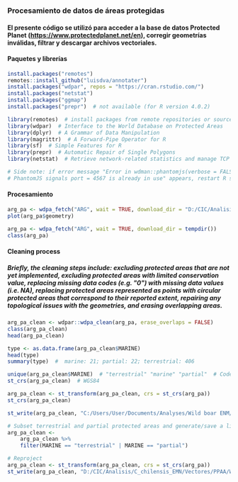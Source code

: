 ### Procesamiento de datos de áreas protegidas

#### El presente código se utilizó para acceder a la base de datos Protected Planet (https://www.protectedplanet.net/en), corregir geometrías inválidas, filtrar y descargar archivos vectoriales.

#### Paquetes y librerías 

```r
install.packages("remotes")
remotes::install_github("luisdva/annotater")
install.packages("wdpar", repos = "https://cran.rstudio.com/")
install.packages("netstat")  
install.packages("ggmap")
install.packages("prepr")  # not available (for R version 4.0.2)

library(remotes)  # install packages from remote repositories or sources beyond CRAN
library(wdpar)  # Interface to the World Database on Protected Areas 
library(dplyr)  # A Grammar of Data Manipulation 
library(magrittr)  # A Forward-Pipe Operator for R
library(sf)  # Simple Features for R
library(prepr)  # Automatic Repair of Single Polygons
library(netstat)  # Retrieve network-related statistics and manage TCP ports

# Side note: if error message "Error in wdman::phantomjs(verbose = FALSE) : 
# PhantomJS signals port = 4567 is already in use" appears, restart R session to free port
```

#### Procesamiento

```r
arg_pa <- wdpa_fetch("ARG", wait = TRUE, download_dir = "D:/CIC/Analisis/C_chilensis_EMN/Vectores/PPAA/WDPA")
plot(arg_pa$geometry)

arg_pa <- wdpa_fetch("ARG", wait = TRUE, download_dir = tempdir())
class(arg_pa)
```

#### Cleaning process 
##### Briefly, the cleaning steps include: excluding protected areas that are not yet implemented, excluding protected areas with limited conservation value, replacing missing data codes (e.g. "0") with missing data values (i.e. NA), replacing protected areas represented as points with circular protected areas that correspond to their reported extent, repairing any topological issues with the geometries, and erasing overlapping areas.

```r
arg_pa_clean <- wdpar::wdpa_clean(arg_pa, erase_overlaps = FALSE)
class(arg_pa_clean)
head(arg_pa_clean)

type <- as.data.frame(arg_pa_clean$MARINE)
head(type)
summary(type)  #  marine: 21; partial: 22; terrestrial: 406

unique(arg_pa_clean$MARINE)  # "terrestrial" "marine" "partial"  # Codes 0, 1 and 2 in shapefile
st_crs(arg_pa_clean)  # WGS84

arg_pa_clean <- st_transform(arg_pa_clean, crs = st_crs(arg_pa))
st_crs(arg_pa_clean)

st_write(arg_pa_clean, "C:/Users/User/Documents/Analyses/Wild boar ENM/Vectors/AP_Arg/Arg_PA_clean.shp")

# Subset terrestrial and partial protected areas and generate/save a list
arg_pa_clean <-
    arg_pa_clean %>%
    filter(MARINE == "terrestrial" | MARINE == "partial")

# Reproject
arg_pa_clean <- st_transform(arg_pa_clean, crs = st_crs(arg_pa))
st_write(arg_pa_clean, "D:/CIC/Analisis/C_chilensis_EMN/Vectores/PPAA/WDPA/Arg_PA_final.shp")
```